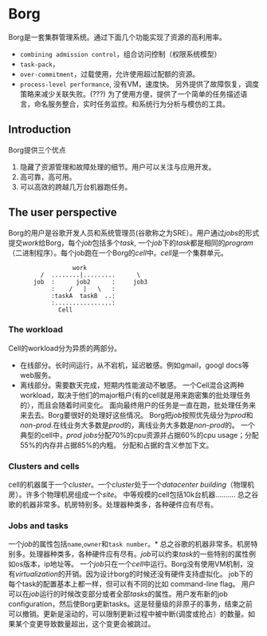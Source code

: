 # Borg
Borg是一套集群管理系统。通过下面几个功能实现了资源的高利用率。
* `combining admission control`，组合访问控制（权限系统模型）
* `task-pack`，
* `over-commitment`，过载使用，允许使用超过配额的资源。
* `process-level performance`, 没有VM，速度快。
另外提供了故障恢复，调度策略来减少关联失败。(???) 
为了使用方便，提供了一个简单的任务描述语言，命名服务整合，实时任务监控。和系统行为分析与模仿的工具。

## Introduction
Borg提供三个优点
1. 隐藏了资源管理和故障处理的细节。用户可以关注与应用开发。
2. 高可靠，高可用。
3. 可以高效的跨越几万台机器跑任务。

## The user perspective
Borg的用户是谷歌开发人员和系统管理员(谷歌称之为SRE）。用户通过*jobs*的形式提交*work*给Borg，每个*job*包括多个*task*,
一个*job*下的*task*都是相同的*program*（二进制程序）。每个job跑在一个Borg的*cell*中。*cell*是一个集群单元。
```
                  work
         /  ........|.........      \
       job  :      job2      :     job3
            :    /   |   \   :
            :taskA  taskB  ..:
            :................:
              Cell
```                          
       
### The workload
Cell的workload分为异质的两部分。
* 在线部分。长时间运行，从不宕机，延迟敏感。例如gmail，googl docs等web服务。
* 离线部分。需要数天完成，短期内性能波动不敏感。
一个Cell混合这两种workload，取决于他们的major租户(有的cell就是用来跑密集的批处理任务的），而且会随着时间变化。
面向最终用户的任务是一直在跑，批处理任务来来去去。Borg要很好的处理好这些情况。
Borg把*job*按照优先级分为*prod*和*non-prod*.在线业务大多数是*prod*的，离线业务大多数是*non-prod*的。
一个典型的cell中，*prod jobs*分配70%的cpu资源并占据60%的cpu usage；分配55%的内存并占据85%的内粗。
分配和占据的含义参加下文。

### Clusters and cells
cell的机器属于一个*cluster*。一个*cluster*处于一个*datacenter building*（物理机房）。许多个物理机房组成一个*site*。
中等规模的cell包括10k台机器..........
总之谷歌的机器非常多。机房特别多。处理器种类多，各种硬件应有尽有。

### Jobs and tasks
一个*job*的属性包括`name`,`owner`和`task number`。*
总之谷歌的机器非常多。机房特别多。处理器种类多，各种硬件应有尽有。*job*可以约束*task*的一些特别的属性例如os版本，ip地址等。
一个*job*只在一个*cell*中运行。Borg没有使用VM机制，没有*virtualization*的开销。因为设计borg的时候还没有硬件支持虚拟化。
job下的每个task的配置基本上都一样，但可以有不同的比如 command-line flag。
用户可以在*job*运行的时候改变部分或者全部*tasks*的属性。用户发布新的job configuration，然后使Borg更新tasks。这是轻量级的非原子的事务，结束之前可以撤销。更新是滚动的，可以限制更新过程中被中断(调度或抢占）的数量。如果某个变更导致数量超出，这个变更会被跳过。








